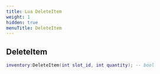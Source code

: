 ```yaml
---
title: Lua DeleteItem
weight: 1
hidden: true
menuTitle: DeleteItem
---
```

## DeleteItem
```lua
inventory:DeleteItem(int slot_id, int quantity); -- bool
```